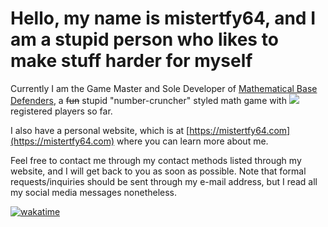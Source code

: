 # Hello, my name is mistertfy64, and I am a stupid person who likes to make stuff harder for myself
Currently I am the Game Master and Sole Developer of [Mathematical Base Defenders](https://mathematicalbasedefenders.com), a ~~fun~~ stupid "number-cruncher" styled math game with <img src="https://img.shields.io/badge/dynamic/json?label=%e2%80%8b&query=usersRegistered&url=https%3A%2F%2Fmathematicalbasedefenders.com%2Fapi%2Fmetadata"> registered players so far.

I also have a personal website, which is at [https://mistertfy64.com](https://mistertfy64.com) where you can learn more about me.

Feel free to contact me through my contact methods listed through my website, and I will get back to you as soon as possible. Note that formal requests/inquiries should be sent through my e-mail address, but I read all my social media messages nonetheless.

[![wakatime](https://wakatime.com/badge/user/48729117-f325-4248-81f4-81537be2c18c.svg)](https://wakatime.com/@48729117-f325-4248-81f4-81537be2c18c)
